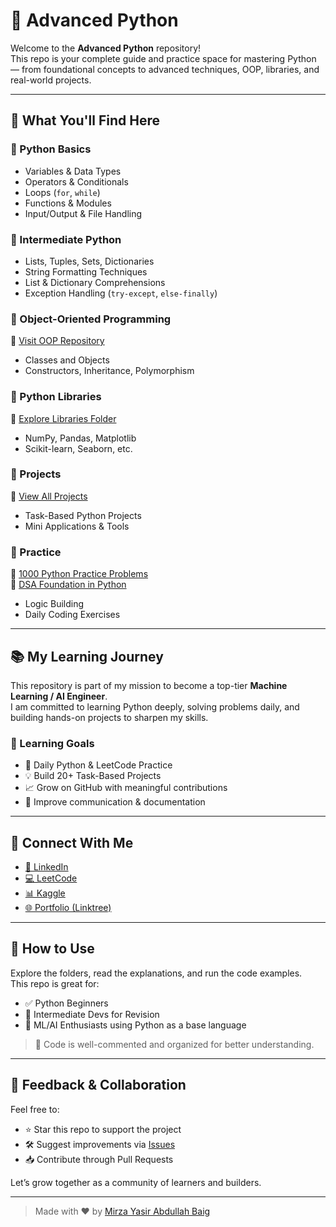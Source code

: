 # 🐍 Advanced Python

Welcome to the **Advanced Python** repository!  
This repo is your complete guide and practice space for mastering Python — from foundational concepts to advanced techniques, OOP, libraries, and real-world projects.

---

## 🚀 What You'll Find Here

### 🔹 Python Basics
- Variables & Data Types  
- Operators & Conditionals  
- Loops (`for`, `while`)  
- Functions & Modules  
- Input/Output & File Handling  

### 🔹 Intermediate Python
- Lists, Tuples, Sets, Dictionaries  
- String Formatting Techniques  
- List & Dictionary Comprehensions  
- Exception Handling (`try-except`, `else-finally`)  

### 🔹 Object-Oriented Programming  
📁 [Visit OOP Repository](https://github.com/mirzayasirabdullahbaig07/OOP-In-Python)  
- Classes and Objects  
- Constructors, Inheritance, Polymorphism  

### 🔹 Python Libraries  
📁 [Explore Libraries Folder](https://github.com/mirzayasirabdullahbaig07/AI-Complete-Learning-Journey-Part-2/tree/main/01_Python/Python-Libraries)  
- NumPy, Pandas, Matplotlib  
- Scikit-learn, Seaborn, etc.  

### 🔹 Projects  
📁 [View All Projects](https://github.com/mirzayasirabdullahbaig07?tab=repositories)  
- Task-Based Python Projects  
- Mini Applications & Tools  

### 🔹 Practice
📁 [1000 Python Practice Problems](https://github.com/mirzayasirabdullahbaig07/AI-Complete-Learning-Journey-Part-2/tree/main/01_Python/1000-Python-Programs)  
📁 [DSA Foundation in Python](https://github.com/mirzayasirabdullahbaig07/Advanced-DSA-In-Python)  
- Logic Building  
- Daily Coding Exercises  

---

## 📚 My Learning Journey

This repository is part of my mission to become a top-tier **Machine Learning / AI Engineer**.  
I am committed to learning Python deeply, solving problems daily, and building hands-on projects to sharpen my skills.

### 🧠 Learning Goals
- 🔁 Daily Python & LeetCode Practice  
- 💡 Build 20+ Task-Based Projects  
- 📈 Grow on GitHub with meaningful contributions  
- 💬 Improve communication & documentation  

---

## 🔗 Connect With Me

- [📌 LinkedIn](https://www.linkedin.com/in/mirza-yasir-abdullah-baig/)  
- [💻 LeetCode](https://leetcode.com/u/mirzayasirabdullahbaig/)  
- [📊 Kaggle](https://www.kaggle.com/mirzayasirabdullah07)  
- [🌐 Portfolio (Linktree)](https://linktr.ee/mirzayasirabdullahbaig)  

---

## 🌟 How to Use

Explore the folders, read the explanations, and run the code examples.  
This repo is great for:
- ✅ Python Beginners  
- 🔁 Intermediate Devs for Revision  
- 🤖 ML/AI Enthusiasts using Python as a base language  

> 💬 Code is well-commented and organized for better understanding.

---

## 📩 Feedback & Collaboration

Feel free to:
- ⭐ Star this repo to support the project  
- 🛠 Suggest improvements via [Issues](https://github.com/mirzayasirabdullahbaig07)  
- 📥 Contribute through Pull Requests  

Let’s grow together as a community of learners and builders.

---

> Made with ❤️ by [Mirza Yasir Abdullah Baig](https://github.com/mirzayasirabdullahbaig07)
